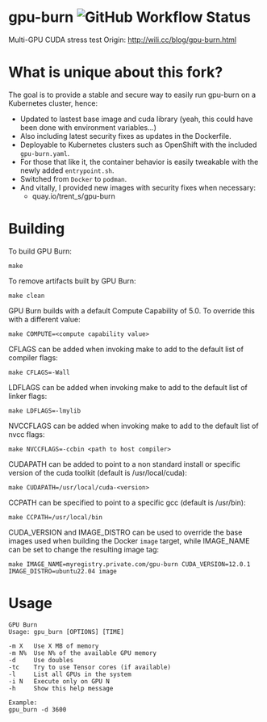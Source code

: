 # gpu-burn ![GitHub Workflow Status](https://quay.io/repository/trent_s/gpu-burn/status)

Multi-GPU CUDA stress test
Origin: http://wili.cc/blog/gpu-burn.html

# What is unique about this fork?
The goal is to provide a stable and secure way to easily run gpu-burn on a Kubernetes cluster, hence:
- Updated to lastest base image and cuda library (yeah, this could have been done with environment variables...)
- Also including latest security fixes as updates in the Dockerfile.
- Deployable to Kubernetes clusters such as OpenShift with the included `gpu-burn.yaml`.
- For those that like it, the container behavior is easily tweakable with the newly added `entrypoint.sh`.
- Switched from `Docker` to `podman`.
- And vitally, I provided new images with security fixes when necessary:
  - quay.io/trent_s/gpu-burn

# Building
To build GPU Burn:

`make`

To remove artifacts built by GPU Burn:

`make clean`

GPU Burn builds with a default Compute Capability of 5.0.
To override this with a different value:

`make COMPUTE=<compute capability value>`

CFLAGS can be added when invoking make to add to the default
list of compiler flags:

`make CFLAGS=-Wall`

LDFLAGS can be added when invoking make to add to the default
list of linker flags:

`make LDFLAGS=-lmylib`

NVCCFLAGS can be added when invoking make to add to the default
list of nvcc flags:

`make NVCCFLAGS=-ccbin <path to host compiler>`

CUDAPATH can be added to point to a non standard install or
specific version of the cuda toolkit (default is 
/usr/local/cuda):

`make CUDAPATH=/usr/local/cuda-<version>`

CCPATH can be specified to point to a specific gcc (default is
/usr/bin):

`make CCPATH=/usr/local/bin`

CUDA_VERSION and IMAGE_DISTRO can be used to override the base
images used when building the Docker `image` target, while IMAGE_NAME
can be set to change the resulting image tag:

`make IMAGE_NAME=myregistry.private.com/gpu-burn CUDA_VERSION=12.0.1 IMAGE_DISTRO=ubuntu22.04 image`

# Usage

    GPU Burn
    Usage: gpu_burn [OPTIONS] [TIME]
    
    -m X   Use X MB of memory
    -m N%  Use N% of the available GPU memory
    -d     Use doubles
    -tc    Try to use Tensor cores (if available)
    -l     List all GPUs in the system
    -i N   Execute only on GPU N
    -h     Show this help message
    
    Example:
    gpu_burn -d 3600
